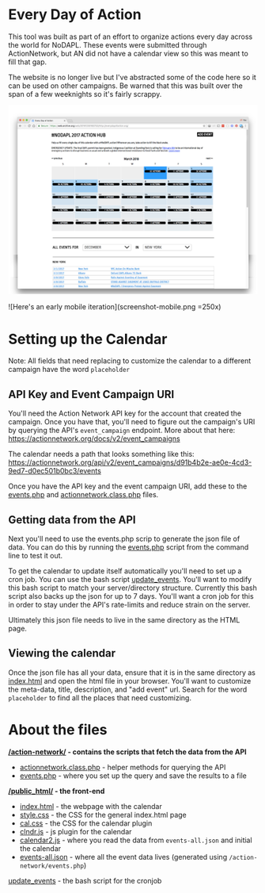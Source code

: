# Every Day of Action
This tool was built as part of an effort to organize actions every day across the world for NoDAPL. These events were submitted through ActionNetwork, but AN did not have a calendar view so this was meant to fill that gap. 

The website is no longer live but I've abstracted some of the code here so it can be used on other campaigns. Be warned that this was built over the span of a few weeknights so it's fairly scrappy.

![Here's a mashup of screenshots](screenshot.png)

![Here's an early mobile iteration](screenshot-mobile.png =250x)

# Setting up the Calendar

Note: All fields that need replacing to customize the calendar to a different campaign have the word `placeholder`

## API Key and Event Campaign URI

You'll need the Action Network API key for the account that created the campaign. Once you have that, you'll need to figure out the campaign's URI by querying the API's `event_campaign` endpoint. More about that here: https://actionnetwork.org/docs/v2/event_campaigns

The calendar needs a path that looks something like this: https://actionnetwork.org/api/v2/event_campaigns/d91b4b2e-ae0e-4cd3-9ed7-d0ec501b0bc3/events

Once you have the API key and the event campaign URI, add these to the [events.php](action-network/events.php) and [actionnetwork.class.php](action-network/actionnetwork.class.php) files.

## Getting data from the API

Next you'll need to use the events.php scrip to generate the json file of data. You can do this by running the [events.php](action-network/events.php) script from the command line to test it out. 

To get the calendar to update itself automatically you'll need to set up a cron job. You can use the bash script [update_events](update-events). You'll want to modify this bash script to match your server/directory structure. Currently this bash script also backs up the json for up to 7 days. You'll want a cron job for this in order to stay under the API's rate-limits and reduce strain on the server.

Ultimately this json file needs to live in the same directory as the HTML page.

## Viewing the calendar

Once the json file has all your data, ensure that it is in the same directory as [index.html](public_html/index.html) and open the html file in your browser. You'll want to customize the meta-data, title, description, and "add event" url. Search for the word `placeholder` to find all the places that need customizing. 

# About the files

**[/action-network/](action-network/) - contains the scripts that fetch the data from the API**  
* [actionnetwork.class.php](action-network/actionnetwork.class.php) - helper methods for querying the API
* [events.php](action-network/events.php) - where you set up the query and save the results to a file

**[/public_html/](public_html/) - the front-end**  
* [index.html](public_html/index.html) - the webpage with the calendar
* [style.css](public_html/style.css) - the CSS for the general index.html page
* [cal.css](public_html/cal.css) - the CSS for the calendar plugin
* [clndr.js](public_html/clndr.js) - js plugin for the calendar
* [calendar2.js](public_html/calendar2.js) - where you read the data from `events-all.json` and initial the calendar
* [events-all.json](public_html/events-all.json) - where all the event data lives (generated using `/action-network/events.php`)

[update_events](update_events) - the bash script for the cronjob